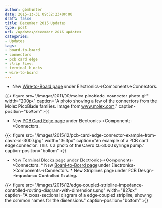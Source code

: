 ```yaml
---
author: gbmhunter
date: 2015-12-31 09:52:23+00:00
draft: false
title: December 2015 Updates
type: post
url: /updates/december-2015-updates
categories:
- Updates
tags:
- board-to-board
- connectors
- pcb card edge
- strip lines
- terminal blocks
- wire-to-board
---
```


  * New [Wire-to-Board page](http://blog.mbedded.ninja/electronics/components/connectors/wire-to-board-wtb) under Electronics->Components->Connectors.  
  
{{< figure src="/images/2011/09/molex-picoblade-connector-photo.gif" width="200px" caption="A photo showing a few of the connectors from the Molex PicoBlade families. Image from www.molex.com." caption-position="bottom" >}}  
  
  * New [PCB Card Edge page](http://blog.mbedded.ninja/electronics/components/connectors/pcb-card-edge) under Electronics->Components->Connectors.  
  
{{< figure src="/images/2015/12/pcb-card-edge-connector-example-from-cavro-xl-3000.jpg" width="363px" caption="An example of a PCB card edge connector. This is a photo of the Cavro XL-3000 syringe pump." caption-position="bottom" >}}  
  
  * New [Terminal Blocks page](http://blog.mbedded.ninja/electronics/components/connectors/terminal-blocks) under Electronics->Components->Connectors.  * New [Board-to-Board page](http://blog.mbedded.ninja/electronics/components/connectors/board-to-board) under Electronics->Components->Connectors.  * New Striplines page under PCB Design->Impedance Controlled Routing.  
  
{{< figure src="/images/2015/12/edge-coupled-stripline-impedance-controlled-routing-diagram-with-dimensions.png" width="827px" caption="A cross-sectional diagram of a edge-coupled stripline, showing the common names for the dimensions." caption-position="bottom" >}}
